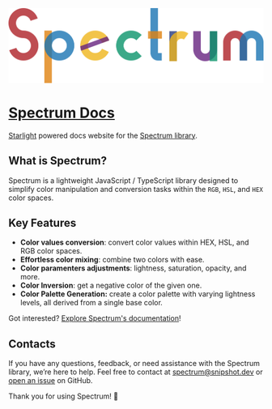 [![Spectrum logo and link to docs website](./src/assets/spectrum.svg)](https://spectrum.snipshot.dev)

# [Spectrum Docs](https://spectrum.snipshot.dev)

[Starlight](https://starlight.astro.build/) powered docs website for the [Spectrum library](https://github.com/Linkerin/spectrum).

## What is Spectrum?

Spectrum is a lightweight JavaScript / TypeScript library designed to simplify color manipulation and conversion tasks
within the `RGB`, `HSL`, and `HEX` color spaces.

## Key Features

- **Color values conversion**: convert color values within HEX, HSL, and RGB color spaces.
- **Effortless color mixing**: combine two colors with ease.
- **Color paramenters adjustments**: lightness, saturation, opacity, and more.
- **Color Inversion**: get a negative color of the given one.
- **Color Palette Generation:** create a color palette with varying lightness levels, all derived from a single base color.

Got interested? [Explore Spectrum's documentation](https://spectrum.snipshot.dev)!

## Contacts

If you have any questions, feedback, or need assistance with the Spectrum library, we’re here to help.
Feel free to contact at [spectrum@snipshot.dev](mailto:spectrum@snipshot.dev)
or [open an issue](https://github.com/Linkerin/spectrum/issues) on GitHub.

Thank you for using Spectrum! 🎨

